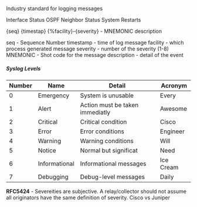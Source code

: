 Industry standard for logging messages 

Interface Status
OSPF Neighbor Status
System Restarts

{seq} {timestap} {%facility}-{severity} - MNEMONIC description

seq - Sequence Number
timestamp - time of log message
facility - which process generated message
severity - number of the severity (1-8)
MNEMONIC - Shot code for the message
description - detail of the event

##### Syslog Levels

| Number | Name          | Detail                          | Acronym   |
| ------ | ------------- | ------------------------------- | --------- |
| 0      | Emergency     | System is unusable              | Every     |
| 1      | Alert         | Action must be taken immediatly | Awesome   |
| 2      | Critical      | Critical condition              | Cisco     |
| 3      | Error         | Error conditions                | Engineer  |
| 4      | Warning       | Warning conditions              | Will      |
| 5      | Notice        | Normal but significat           | Need      |
| 6      | Informational | Informational messages          | Ice Cream |
| 7      | Debugging     | Debug-level messages            | Daily     |
**RFC5424** - Severeities are subjective.  A relay/collector should not assume all originators have the same definition of severity.  Cisco vs Juniper 